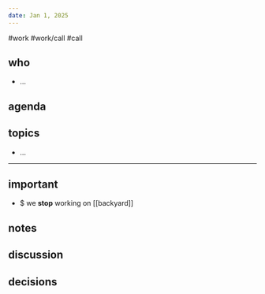 ```yaml
---
date: Jan 1, 2025
---
```

#work #work/call #call

## who
- ...

## agenda


## topics
- ...

---

## important

- $ we **stop** working on [[backyard]]

## notes

## discussion

## decisions

